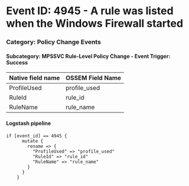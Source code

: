 # Event ID: 4945 - A rule was listed when the Windows Firewall started
### Category: Policy Change Events
#### Subcategory: MPSSVC Rule-Level Policy Change - Event Trigger: Success

|Native field name            |OSSEM Field Name                   |
|:----------------------------|:----------------------------------|
| ProfileUsed                 | profile_used                      |
| RuleId                      | rule_id                           |
| RuleName                    | rule_name                         |

#### Logstash pipeline

```
if [event_id] == 4945 {
      mutate {
        rename => {
          "ProfileUsed" => "profile_used"
          "RuleId" => "rule_id"
          "RuleName" => "rule_name"
        }
      }
    }
```